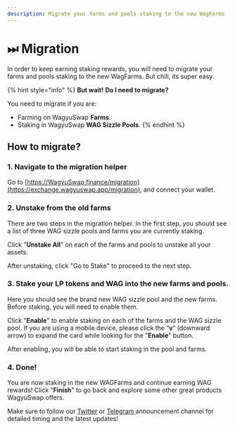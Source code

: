 ```yaml
---
description: Migrate your farms and pools staking to the new WagFarms
---
```


# ⏭ Migration

In order to keep earning staking rewards, you will need to migrate your farms and pools staking to the new WagFarms. But chill, its super easy.

{% hint style="info" %}
**But wait!** **Do I need to migrate?**

You need to migrate if you are:

* Farming on WagyuSwap **Farms**.
* Staking in WagyuSwap **WAG Sizzle Pools**.
{% endhint %}

## How to migrate?

### 1. Navigate to the migration helper

Go to [https://WagyuSwap.finance/migration](https://exchange.wagyuswap.app/migration), and connect your wallet.

### 2. Unstake from the old farms

There are two steps in the migration helper. In the first step, you should see a list of three WAG sizzle pools and farms you are currently staking.



Click "**Unstake All**" on each of the farms and pools to unstake all your assets.

After unstaking, click "Go to Stake" to proceed to the next step.

### 3. Stake your LP tokens and WAG into the new farms and pools.

Here you should see the brand new WAG sizzle pool and the new farms. Before staking, you will need to enable them.

Click "**Enable**" to enable staking on each of the farms and the WAG sizzle pool. If you are using a mobile device, please click the “**v**” (downward arrow) to expand the card while looking for the "**Enable**" button.

After enabling, you will be able to start staking in the pool and farms.

### 4. Done!

You are now staking in the new WAGFarms and continue earning WAG rewards! Click "**Finish**" to go back and explore some other great products WagyuSwap offers.

Make sure to follow our [Twitter](https://twitter.com/WagyuSwap\_app) or [Telegram ](https://t.me/wagyuswapofficial)announcement channel for detailed timing and the latest updates!

##
